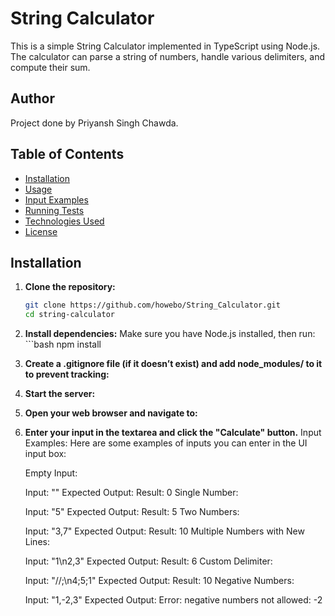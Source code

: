 # String Calculator

This is a simple String Calculator implemented in TypeScript using Node.js. The calculator can parse a string of numbers, handle various delimiters, and compute their sum.

## Author
Project done by Priyansh Singh Chawda.

## Table of Contents
- [Installation](#installation)
- [Usage](#usage)
- [Input Examples](#input-examples)
- [Running Tests](#running-tests)
- [Technologies Used](#technologies-used)
- [License](#license)

## Installation

1. **Clone the repository:**
   ```bash
   git clone https://github.com/howebo/String_Calculator.git
   cd string-calculator
2. **Install dependencies:** Make sure you have Node.js installed, then run:  ```bash npm install
3. **Create a .gitignore file (if it doesn’t exist) and add node_modules/ to it to prevent tracking:**
4. **Start the server:**
5. **Open your web browser and navigate to:**
6. **Enter your input in the textarea and click the "Calculate" button.**
   Input Examples: 
      Here are some examples of inputs you can enter in the UI input box:
      
      Empty Input:
      
      Input: ""
      Expected Output: Result: 0
      Single Number:
      
      Input: "5"
      Expected Output: Result: 5
      Two Numbers:
      
      Input: "3,7"
      Expected Output: Result: 10
      Multiple Numbers with New Lines:
      
      Input: "1\n2,3"
      Expected Output: Result: 6
      Custom Delimiter:
      
      Input: "//;\n4;5;1"
      Expected Output: Result: 10
      Negative Numbers:
      
      Input: "1,-2,3"
      Expected Output: Error: negative numbers not allowed: -2
